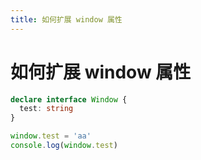 ```yaml
---
title: 如何扩展 window 属性
---
```


# 如何扩展 window 属性

```ts
declare interface Window {
  test: string
}

window.test = 'aa'
console.log(window.test)
```

